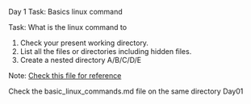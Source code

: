 Day 1 Task: Basics linux command

Task: What is the linux command to

1. Check your present working directory.
2. List all the files or directories including hidden files.
3. Create a nested directory A/B/C/D/E

Note: [Check this file for reference](basic_linux_commands.md)

Check the basic_linux_commands.md file on the same directory Day01